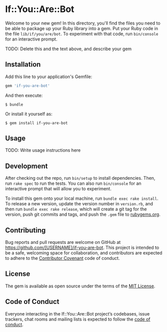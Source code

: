 # If::You::Are::Bot

Welcome to your new gem! In this directory, you'll find the files you need to be able to package up your Ruby library into a gem. Put your Ruby code in the file `lib/if/you/are/bot`. To experiment with that code, run `bin/console` for an interactive prompt.

TODO: Delete this and the text above, and describe your gem

## Installation

Add this line to your application's Gemfile:

```ruby
gem 'if-you-are-bot'
```

And then execute:

    $ bundle

Or install it yourself as:

    $ gem install if-you-are-bot

## Usage

TODO: Write usage instructions here

## Development

After checking out the repo, run `bin/setup` to install dependencies. Then, run `rake spec` to run the tests. You can also run `bin/console` for an interactive prompt that will allow you to experiment.

To install this gem onto your local machine, run `bundle exec rake install`. To release a new version, update the version number in `version.rb`, and then run `bundle exec rake release`, which will create a git tag for the version, push git commits and tags, and push the `.gem` file to [rubygems.org](https://rubygems.org).

## Contributing

Bug reports and pull requests are welcome on GitHub at https://github.com/[USERNAME]/if-you-are-bot. This project is intended to be a safe, welcoming space for collaboration, and contributors are expected to adhere to the [Contributor Covenant](http://contributor-covenant.org) code of conduct.

## License

The gem is available as open source under the terms of the [MIT License](https://opensource.org/licenses/MIT).

## Code of Conduct

Everyone interacting in the If::You::Are::Bot project’s codebases, issue trackers, chat rooms and mailing lists is expected to follow the [code of conduct](https://github.com/[USERNAME]/if-you-are-bot/blob/master/CODE_OF_CONDUCT.md).
